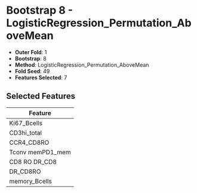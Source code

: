 # Bootstrap 8 - LogisticRegression_Permutation_AboveMean

- **Outer Fold**: 1
- **Bootstrap**: 8
- **Method**: LogisticRegression_Permutation_AboveMean
- **Fold Seed**: 49
- **Features Selected**: 7

## Selected Features

| Feature |
|---------|
| Ki67_Bcells |
| CD3hi_total |
| CCR4_CD8RO |
| Tconv memPD1_mem |
| CD8 RO DR_CD8 |
| DR_CD8RO |
| memory_Bcells |
